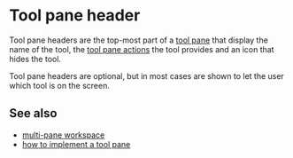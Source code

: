 # Tool pane header

Tool pane headers are the top-most part of a [tool pane](def://) that display the name
of the tool, the [tool pane actions](def://) the tool provides and an icon that hides the tool.

Tool pane headers are optional, but in most cases are shown to let the user which tool is
on the screen.

## See also

- [multi-pane workspace](def://)
- [how to implement a tool pane](guide://)
